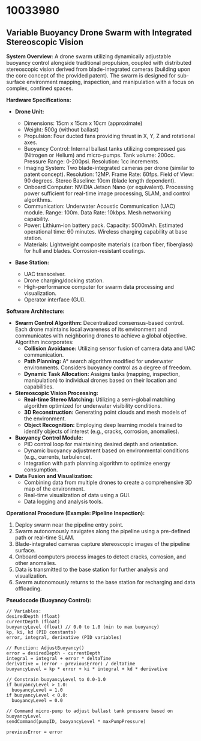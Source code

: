 # 10033980

## Variable Buoyancy Drone Swarm with Integrated Stereoscopic Vision

**System Overview:** A drone swarm utilizing dynamically adjustable buoyancy control alongside traditional propulsion, coupled with distributed stereoscopic vision derived from blade-integrated cameras (building upon the core concept of the provided patent). The swarm is designed for sub-surface environment mapping, inspection, and manipulation with a focus on complex, confined spaces.

**Hardware Specifications:**

*   **Drone Unit:**
    *   Dimensions: 15cm x 15cm x 10cm (approximate)
    *   Weight: 500g (without ballast)
    *   Propulsion: Four ducted fans providing thrust in X, Y, Z and rotational axes.
    *   Buoyancy Control: Internal ballast tanks utilizing compressed gas (Nitrogen or Helium) and micro-pumps.  Tank volume: 200cc. Pressure Range: 0-200psi.  Resolution: 1cc increments.
    *   Imaging System:  Two blade-integrated cameras per drone (similar to patent concept). Resolution: 12MP. Frame Rate: 60fps. Field of View: 90 degrees.  Stereo Baseline: 10cm (blade length dependent).
    *   Onboard Computer: NVIDIA Jetson Nano (or equivalent). Processing power sufficient for real-time image processing, SLAM, and control algorithms.
    *   Communication: Underwater Acoustic Communication (UAC) module. Range: 100m. Data Rate: 10kbps. Mesh networking capability.
    *   Power: Lithium-ion battery pack. Capacity: 5000mAh. Estimated operational time: 60 minutes. Wireless charging capability at base station.
    *   Materials: Lightweight composite materials (carbon fiber, fiberglass) for hull and blades. Corrosion-resistant coatings.

*   **Base Station:**
    *   UAC transceiver.
    *   Drone charging/docking station.
    *   High-performance computer for swarm data processing and visualization.
    *   Operator interface (GUI).

**Software Architecture:**

*   **Swarm Control Algorithm:**  Decentralized consensus-based control.  Each drone maintains local awareness of its environment and communicates with neighboring drones to achieve a global objective. Algorithm incorporates:
    *   **Collision Avoidance:** Utilizing sensor fusion of camera data and UAC communication.
    *   **Path Planning:**  A* search algorithm modified for underwater environments. Considers buoyancy control as a degree of freedom.
    *   **Dynamic Task Allocation:**  Assigns tasks (mapping, inspection, manipulation) to individual drones based on their location and capabilities.
*   **Stereoscopic Vision Processing:**
    *   **Real-time Stereo Matching:**  Utilizing a semi-global matching algorithm optimized for underwater visibility conditions.
    *   **3D Reconstruction:** Generating point clouds and mesh models of the environment.
    *   **Object Recognition:**  Employing deep learning models trained to identify objects of interest (e.g., cracks, corrosion, anomalies).
*   **Buoyancy Control Module:**
    *   PID control loop for maintaining desired depth and orientation.
    *   Dynamic buoyancy adjustment based on environmental conditions (e.g., currents, turbulence).
    *   Integration with path planning algorithm to optimize energy consumption.
*   **Data Fusion and Visualization:**
    *   Combining data from multiple drones to create a comprehensive 3D map of the environment.
    *   Real-time visualization of data using a GUI.
    *   Data logging and analysis tools.

**Operational Procedure (Example: Pipeline Inspection):**

1.  Deploy swarm near the pipeline entry point.
2.  Swarm autonomously navigates along the pipeline using a pre-defined path or real-time SLAM.
3.  Blade-integrated cameras capture stereoscopic images of the pipeline surface.
4.  Onboard computers process images to detect cracks, corrosion, and other anomalies.
5.  Data is transmitted to the base station for further analysis and visualization.
6.  Swarm autonomously returns to the base station for recharging and data offloading.

**Pseudocode (Buoyancy Control):**

```
// Variables:
desiredDepth (float)
currentDepth (float)
buoyancyLevel (float) // 0.0 to 1.0 (min to max buoyancy)
kp, ki, kd (PID constants)
error, integral, derivative (PID variables)

// Function: AdjustBuoyancy()
error = desiredDepth - currentDepth
integral = integral + error * deltaTime
derivative = (error - previousError) / deltaTime
buoyancyLevel = kp * error + ki * integral + kd * derivative

// Constrain buoyancyLevel to 0.0-1.0
if buoyancyLevel > 1.0:
  buoyancyLevel = 1.0
if buoyancyLevel < 0.0:
  buoyancyLevel = 0.0

// Command micro-pump to adjust ballast tank pressure based on buoyancyLevel
sendCommand(pumpID, buoyancyLevel * maxPumpPressure)

previousError = error
```